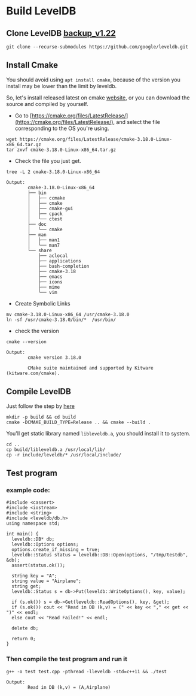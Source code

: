 # Build LevelDB
## Clone LevelDB [backup_v1.22](/src/leveldb-google-1.22.zip)
```
git clone --recurse-submodules https://github.com/google/leveldb.git
```
## Install Cmake
You should avoid using `apt install cmake`, because of the version you install may be lower than the limit by leveldb.

So, let's install released latest on cmake [website](https://cmake.org/), or you can download the source and compiled by yourself.
* Go to [https://cmake.org/files/LatestRelease/](https://cmake.org/files/LatestRelease/), and select the file corresponding to the OS you're using.
```
wget https://cmake.org/files/LatestRelease/cmake-3.18.0-Linux-x86_64.tar.gz
tar zxvf cmake-3.18.0-Linux-x86_64.tar.gz
```
* Check the file you just get.
```
tree -L 2 cmake-3.18.0-Linux-x86_64
```
```
Output:
        cmake-3.18.0-Linux-x86_64
        ├── bin
        │   ├── ccmake
        │   ├── cmake
        │   ├── cmake-gui
        │   ├── cpack
        │   └── ctest
        ├── doc
        │   └── cmake
        ├── man
        │   ├── man1
        │   └── man7
        └── share
            ├── aclocal
            ├── applications
            ├── bash-completion
            ├── cmake-3.18
            ├── emacs
            ├── icons
            ├── mime
            └── vim
```
* Create Symbolic Links
```
mv cmake-3.18.0-Linux-x86_64 /usr/cmake-3.18.0
ln -sf /usr/cmake-3.18.0/bin/*  /usr/bin/
```
* check the version
```
cmake --version
```
```
Output:
        cmake version 3.18.0

        CMake suite maintained and supported by Kitware (kitware.com/cmake).
```
## Compile LevelDB
Just follow the step by [here](https://github.com/google/leveldb#building)
```
mkdir -p build && cd build
cmake -DCMAKE_BUILD_TYPE=Release .. && cmake --build .
```
You'll get static library named `libleveldb.a`, you should install it to system.
```
cd ..
cp build/libleveldb.a /usr/local/lib/
cp -r include/leveldb/* /usr/local/include/
```
## Test program
### example code:
```
#include <cassert>
#include <iostream>
#include <string>
#include <leveldb/db.h>
using namespace std;

int main() {
  leveldb::DB* db;
  leveldb::Options options;
  options.create_if_missing = true;
  leveldb::Status status = leveldb::DB::Open(options, "/tmp/testdb", &db);
  assert(status.ok());

  string key = "A";
  string value = "Airplane";
  string get;
  leveldb::Status s = db->Put(leveldb::WriteOptions(), key, value);
  
  if (s.ok()) s = db->Get(leveldb::ReadOptions(), key, &get);
  if (s.ok()) cout << "Read in DB (k,v) = (" << key << "," << get << ")" << endl;
  else cout << "Read Failed!" << endl;
 
  delete db;
 
  return 0;
}
```
### Then compile the test program and run it
```
g++ -o test test.cpp -pthread -lleveldb -std=c++11 && ./test
```
```
Output:
        Read in DB (k,v) = (A,Airplane)
```
